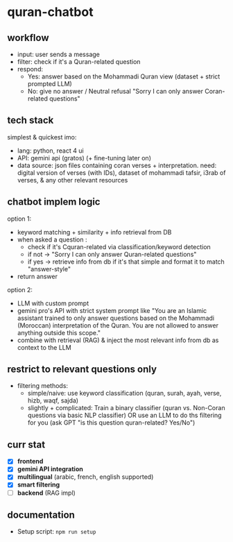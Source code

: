 # quran-chatbot

## workflow
- input: user sends a message
- filter: check if it's a Quran-related question
- respond:
    - Yes: answer based on the Mohammadi Quran view (dataset + strict prompted LLM)
    - No: give no answer / Neutral refusal "Sorry I can only answer Coran-related questions"

## tech stack
simplest & quickest imo:
- lang: python, react 4 ui
- API: gemini api (gratos) (+ fine-tuning later on)
- data source: json files containing coran verses + interpretation. need: digital version of verses (with IDs), dataset of mohammadi tafsir, i3rab of verses, & any other relevant resources

## chatbot implem logic
option 1:
- keyword matching + similarity + info retrieval from DB
- when asked a question : 
    - check if it's Cquran-related via classification/keyword detection
    - if not -> "Sorry I can only answer Quran-related questions"
    - if yes -> retrieve info from db if it's that simple and format it to match "answer-style"
- return answer

option 2:
- LLM with custom prompt
- gemini pro's API with strict system prompt like "You are an Islamic assistant trained to only answer questions based on the Mohammadi (Moroccan) interpretation of the Quran. You are not allowed to answer anything outside this scope."
- combine with retrieval (RAG) & inject the most relevant info from db as context to the LLM

## restrict to relevant questions only
- filtering methods:
    - simple/naive: use keyword classification (quran, surah, ayah, verse, hizb, waqf, sajda)
    - slightly + complicated: Train a binary classifier (quran vs. Non-Coran questions via basic NLP classifier) OR use an LLM to do ths filtering for you (ask GPT "is this question quran-related? Yes/No")

## curr stat

- [x] **frontend** 
- [x] **gemini API integration** 
- [x] **multilingual** (arabic, french, english supported)
- [x] **smart filtering**
- [ ] **backend** (RAG impl)

## documentation

- Setup script: `npm run setup`
